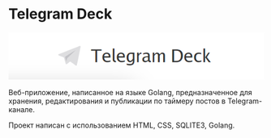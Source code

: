 # Telegram Deck
![Image alt](https://github.com/JahnGeor/telegramdeck/blob/d9e9879db4b70eb450f95ec86e31d2b7989341d2/Golang%20Telegram%20Deck/telegram%20deck.PNG)

Веб-приложение, написанное на языке Golang, предназначенное для хранения, редактирования и публикации по таймеру постов в Telegram-канале.

Проект написан с использованием HTML, CSS, SQLITE3, Golang.


